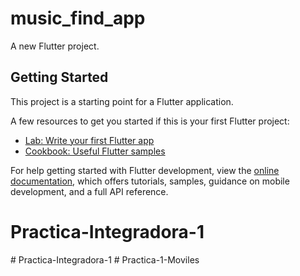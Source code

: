 # music_find_app

A new Flutter project.

## Getting Started

This project is a starting point for a Flutter application.

A few resources to get you started if this is your first Flutter project:

- [Lab: Write your first Flutter app](https://docs.flutter.dev/get-started/codelab)
- [Cookbook: Useful Flutter samples](https://docs.flutter.dev/cookbook)

For help getting started with Flutter development, view the
[online documentation](https://docs.flutter.dev/), which offers tutorials,
samples, guidance on mobile development, and a full API reference.
# Practica-Integradora-1
#   P r a c t i c a - I n t e g r a d o r a - 1  
 #   P r a c t i c a - 1 - M o v i l e s  
 